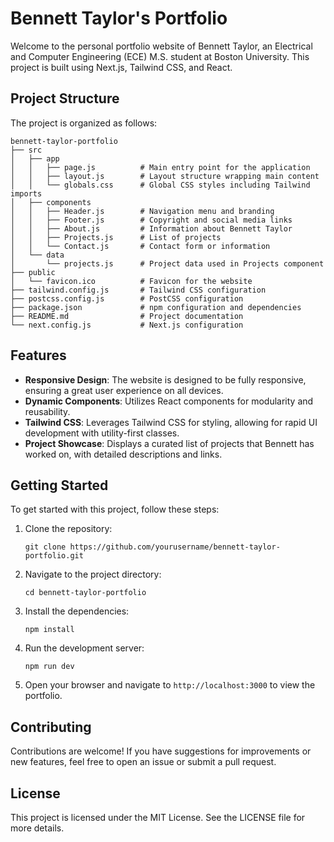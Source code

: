 # Bennett Taylor's Portfolio

Welcome to the personal portfolio website of Bennett Taylor, an Electrical and Computer Engineering (ECE) M.S. student at Boston University. This project is built using Next.js, Tailwind CSS, and React.

## Project Structure

The project is organized as follows:

```
bennett-taylor-portfolio
├── src
│   ├── app
│   │   ├── page.js          # Main entry point for the application
│   │   ├── layout.js        # Layout structure wrapping main content
│   │   └── globals.css      # Global CSS styles including Tailwind imports
│   ├── components
│   │   ├── Header.js        # Navigation menu and branding
│   │   ├── Footer.js        # Copyright and social media links
│   │   ├── About.js         # Information about Bennett Taylor
│   │   ├── Projects.js      # List of projects
│   │   └── Contact.js       # Contact form or information
│   └── data
│       └── projects.js      # Project data used in Projects component
├── public
│   └── favicon.ico          # Favicon for the website
├── tailwind.config.js       # Tailwind CSS configuration
├── postcss.config.js        # PostCSS configuration
├── package.json             # npm configuration and dependencies
├── README.md                # Project documentation
└── next.config.js           # Next.js configuration
```

## Features

- **Responsive Design**: The website is designed to be fully responsive, ensuring a great user experience on all devices.
- **Dynamic Components**: Utilizes React components for modularity and reusability.
- **Tailwind CSS**: Leverages Tailwind CSS for styling, allowing for rapid UI development with utility-first classes.
- **Project Showcase**: Displays a curated list of projects that Bennett has worked on, with detailed descriptions and links.

## Getting Started

To get started with this project, follow these steps:

1. Clone the repository:
   ```
   git clone https://github.com/yourusername/bennett-taylor-portfolio.git
   ```

2. Navigate to the project directory:
   ```
   cd bennett-taylor-portfolio
   ```

3. Install the dependencies:
   ```
   npm install
   ```

4. Run the development server:
   ```
   npm run dev
   ```

5. Open your browser and navigate to `http://localhost:3000` to view the portfolio.

## Contributing

Contributions are welcome! If you have suggestions for improvements or new features, feel free to open an issue or submit a pull request.

## License

This project is licensed under the MIT License. See the LICENSE file for more details.